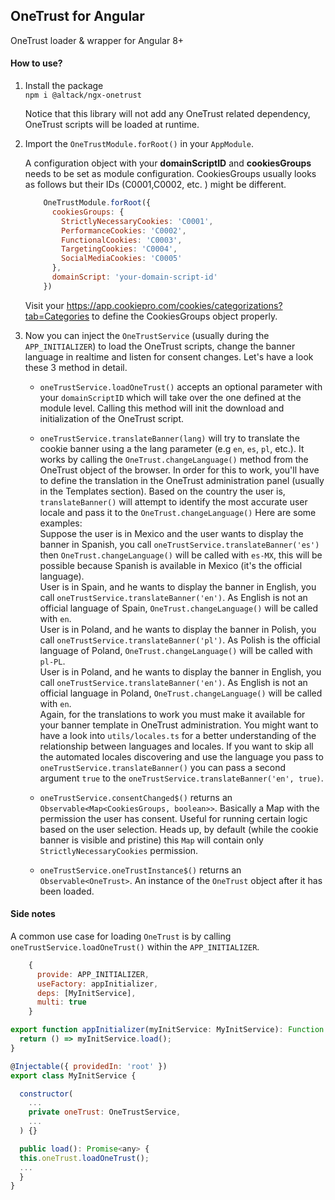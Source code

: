 ## OneTrust for Angular
OneTrust loader & wrapper for Angular 8+

#### How to use?
1. Install the package  
    `npm i @altack/ngx-onetrust`  
    
     Notice that this library will not add any OneTrust related dependency, OneTrust scripts will be loaded at runtime.

2. Import the `OneTrustModule.forRoot()` in your `AppModule`.
    
    A configuration object with your **domainScriptID** and **cookiesGroups** needs to be set as module configuration.
    CookiesGroups usually looks as follows but their IDs (C0001,C0002, etc. ) might be different.  
    ```javascript
        OneTrustModule.forRoot({
          cookiesGroups: {
            StrictlyNecessaryCookies: 'C0001',
            PerformanceCookies: 'C0002',
            FunctionalCookies: 'C0003',
            TargetingCookies: 'C0004',
            SocialMediaCookies: 'C0005'
          },
          domainScript: 'your-domain-script-id'
        })
    ```  

    Visit your https://app.cookiepro.com/cookies/categorizations?tab=Categories to define the CookiesGroups object properly.  
    
4. Now you can inject the `OneTrustService` (usually during the `APP_INITIALIZER`) to load the OneTrust scripts, change the banner language in realtime and listen for consent changes.
Let's have a look these 3 method in detail.  

    - `oneTrustService.loadOneTrust()` accepts an optional parameter with your `domainScriptID` which will take over the one defined at the module level.
    Calling this method will init the download and initialization of the OneTrust script.
    
    - `oneTrustService.translateBanner(lang)` will try to translate the cookie banner using a the lang parameter (e.g `en`, `es`, `pl`, etc.). 
    It works by calling the `OneTrust.changeLanguage()` method from the OneTrust object of the browser. In order for this to work, you'll have to define the translation in the OneTrust administration panel (usually in the Templates section).
    Based on the country the user is, `translateBanner()` will attempt to identify the most accurate user locale and pass it to the `OneTrust.changeLanguage()` Here are some examples:  
    Suppose the user is in Mexico and the user wants to display the banner in Spanish, you call `oneTrustService.translateBanner('es')` then `OneTrust.changeLanguage()` will be called with `es-MX`, this will be possible because Spanish is available in Mexico (it's the official language).  
    User is in Spain, and he wants to display the banner in English, you call `oneTrustService.translateBanner('en')`. As English is not an official language of Spain, `OneTrust.changeLanguage()` will be called with `en`.  
    User is in Poland, and he wants to display the banner in Polish, you call `oneTrustService.translateBanner('pl')`. As Polish is the official language of Poland, `OneTrust.changeLanguage()` will be called with `pl-PL`.  
    User is in Poland, and he wants to display the banner in English, you call `oneTrustService.translateBanner('en')`. As English is not an official language in Poland, `OneTrust.changeLanguage()` will be called with `en`.  
    Again, for the translations to work you must make it available for your banner template in OneTrust administration. You might want to have a look into `utils/locales.ts` for a better understanding of the relationship between languages and locales.
    If you want to skip all the automated locales discovering and use the language you pass to `oneTrustService.translateBanner()` you can pass a second argument `true` to the `oneTrustService.translateBanner('en', true)`.

    - `oneTrustService.consentChanged$()` returns an `Observable<Map<CookiesGroups, boolean>>`. Basically a Map with the permission the user has consent. Useful for running certain logic based on the user selection. Heads up, by default (while the cookie banner is visible and pristine) this `Map` will contain only `StrictlyNecessaryCookies` permission.

    - `oneTrustService.oneTrustInstance$()` returns an `Observable<OneTrust>`. An instance of the `OneTrust` object after it has been loaded.   
    

#### Side notes
A common use case for loading `OneTrust` is by calling `oneTrustService.loadOneTrust()` within the `APP_INITIALIZER`.
```javascript
    {
      provide: APP_INITIALIZER,
      useFactory: appInitializer,
      deps: [MyInitService],
      multi: true
    }
```

```javascript
export function appInitializer(myInitService: MyInitService): Function {
  return () => myInitService.load();
}
```

```javascript
@Injectable({ providedIn: 'root' })
export class MyInitService {

  constructor(
    ...
    private oneTrust: OneTrustService,
    ...
  ) {}

  public load(): Promise<any> {
  this.oneTrust.loadOneTrust();
  ...
  }
}
```

